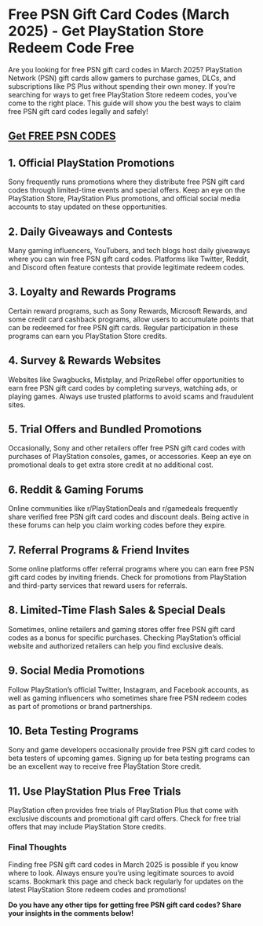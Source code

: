 # **Free PSN Gift Card Codes (March 2025) - Get PlayStation Store Redeem Code Free**

Are you looking for free PSN gift card codes in March 2025? PlayStation Network (PSN) gift cards allow gamers to purchase games, DLCs, and subscriptions like PS Plus without spending their own money. If you’re searching for ways to get free PlayStation Store redeem codes, you’ve come to the right place. This guide will show you the best ways to claim free PSN gift card codes legally and safely!
## [Get FREE PSN CODES](https://unusedredeemcode.site/)
## 1. **Official PlayStation Promotions**
Sony frequently runs promotions where they distribute free PSN gift card codes through limited-time events and special offers. Keep an eye on the PlayStation Store, PlayStation Plus promotions, and official social media accounts to stay updated on these opportunities.

## 2. **Daily Giveaways and Contests**
Many gaming influencers, YouTubers, and tech blogs host daily giveaways where you can win free PSN gift card codes. Platforms like Twitter, Reddit, and Discord often feature contests that provide legitimate redeem codes.

## 3. **Loyalty and Rewards Programs**
Certain reward programs, such as Sony Rewards, Microsoft Rewards, and some credit card cashback programs, allow users to accumulate points that can be redeemed for free PSN gift cards. Regular participation in these programs can earn you PlayStation Store credits.

## 4. **Survey & Rewards Websites**
Websites like Swagbucks, Mistplay, and PrizeRebel offer opportunities to earn free PSN gift card codes by completing surveys, watching ads, or playing games. Always use trusted platforms to avoid scams and fraudulent sites.

## 5. **Trial Offers and Bundled Promotions**
Occasionally, Sony and other retailers offer free PSN gift card codes with purchases of PlayStation consoles, games, or accessories. Keep an eye on promotional deals to get extra store credit at no additional cost.

## 6. **Reddit & Gaming Forums**
Online communities like r/PlayStationDeals and r/gamedeals frequently share verified free PSN gift card codes and discount deals. Being active in these forums can help you claim working codes before they expire.

## 7. **Referral Programs & Friend Invites**
Some online platforms offer referral programs where you can earn free PSN gift card codes by inviting friends. Check for promotions from PlayStation and third-party services that reward users for referrals.

## 8. **Limited-Time Flash Sales & Special Deals**
Sometimes, online retailers and gaming stores offer free PSN gift card codes as a bonus for specific purchases. Checking PlayStation’s official website and authorized retailers can help you find exclusive deals.

## 9. **Social Media Promotions**
Follow PlayStation’s official Twitter, Instagram, and Facebook accounts, as well as gaming influencers who sometimes share free PSN redeem codes as part of promotions or brand partnerships.

## 10. **Beta Testing Programs**
Sony and game developers occasionally provide free PSN gift card codes to beta testers of upcoming games. Signing up for beta testing programs can be an excellent way to receive free PlayStation Store credit.

## 11. **Use PlayStation Plus Free Trials**
PlayStation often provides free trials of PlayStation Plus that come with exclusive discounts and promotional gift card offers. Check for free trial offers that may include PlayStation Store credits.

### Final Thoughts
Finding free PSN gift card codes in March 2025 is possible if you know where to look. Always ensure you’re using legitimate sources to avoid scams. Bookmark this page and check back regularly for updates on the latest PlayStation Store redeem codes and promotions!

**Do you have any other tips for getting free PSN gift card codes? Share your insights in the comments below!**

